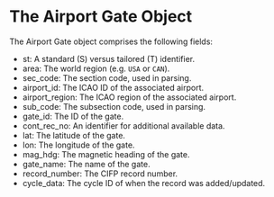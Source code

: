 # The Airport Gate Object

The Airport Gate object comprises the following fields:

- st: A standard (S) versus tailored (T) identifier.
- area: The world region (e.g. `USA` or `CAN`).
- sec_code: The section code, used in parsing.
- airport_id: The ICAO ID of the associated airport.
- airport_region: The ICAO region of the associated airport.
- sub_code: The subsection code, used in parsing.
- gate_id: The ID of the gate.
- cont_rec_no: An identifier for additional available data.
- lat: The latitude of the gate.
- lon: The longitude of the gate.
- mag_hdg: The magnetic heading of the gate.
- gate_name: The name of the gate.
- record_number: The CIFP record number.
- cycle_data: The cycle ID of when the record was added/updated.
